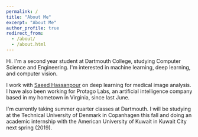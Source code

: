 ```yaml
---
permalink: /
title: "About Me"
excerpt: "About Me"
author_profile: true
redirect_from: 
  - /about/
  - /about.html
---
```


Hi. I'm a second year student at Dartmouth College, studying Computer Science and Engineering. I'm interested in machine learning, deep learning, and computer vision.

I work with [Saeed Hassanpour](https://www.hassanpourlab.com/) on deep learning for medical image analysis. I have also been working for Protago Labs, an artificial intelligence company based in my hometown in Virginia, since last June.

I'm currently taking summer quarter classes at Dartmouth. I will be studying at the Technical University of Denmark in Copanhagen this fall and doing an academic internship with the American University of Kuwait in Kuwait City next spring (2019).